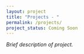 ```yaml
---
layout: project
title: "Projects - "
permalink: /projects/
project_status: Coming Soon
---
```


_Brief description of project._

